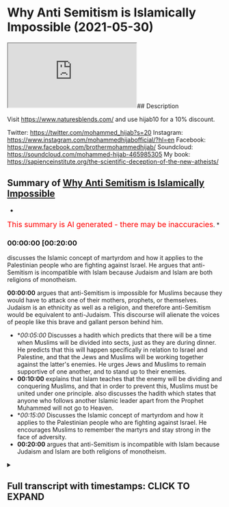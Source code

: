 # Why Anti Semitism is Islamically Impossible (2021-05-30)

<iframe loading='lazy' src='https://www.youtube.com/embed/pYObHod61eQ'></iframe>## Description

Visit https://www.naturesblends.com/ and use hijab10 for a 10% discount. 

Twitter: https://twitter.com/mohammed_hijab?s=20
Instagram: https://www.instagram.com/mohammedhijabofficial/?hl=en
Facebook: https://www.facebook.com/brothermohammedhijab/
Soundcloud: https://soundcloud.com/mohammed-hijab-465985305
My book: https://sapienceinstitute.org/the-scientific-deception-of-the-new-atheists/

## Summary of [Why Anti Semitism is Islamically Impossible](https://www.youtube.com/watch?v=pYObHod61eQ)


*

<span style="color:red; font-size:125%">This summary is AI generated - there may be inaccuracies</span>. [](/)*

### <a onclick="modifyYTiframeseektime('1200')">00:00:00 [00:20:00</a>

discusses the Islamic concept of martyrdom and how it applies to the Palestinian people who are fighting against Israel. He argues that anti-Semitism is incompatible with Islam because Judaism and Islam are both religions of monotheism.

**<a onclick="modifyYTiframeseektime('0')">00:00:00</a>** argues that anti-Semitism is impossible for Muslims because they would have to attack one of their mothers, prophets, or themselves. Judaism is an ethnicity as well as a religion, and therefore anti-Semitism would be equivalent to anti-Judaism. This discourse will alienate the voices of people like this brave and gallant person behind him.
* **<a onclick="modifyYTiframeseektime('300')">00:05:00</a>* Discusses a hadith which predicts that there will be a time when Muslims will be divided into sects, just as they are during dinner. He predicts that this will happen specifically in relation to Israel and Palestine, and that the Jews and Muslims will be working together against the latter's enemies. He urges Jews and Muslims to remain supportive of one another, and to stand up to their enemies.
* **<a onclick="modifyYTiframeseektime('600')">00:10:00</a>** explains that Islam teaches that the enemy will be dividing and conquering Muslims, and that in order to prevent this, Muslims must be united under one principle. also discusses the hadith which states that anyone who follows another Islamic leader apart from the Prophet Muhammed will not go to Heaven.
* **<a onclick="modifyYTiframeseektime('900')">00:15:00</a>* Discusses the Islamic concept of martyrdom and how it applies to the Palestinian people who are fighting against Israel. He encourages Muslims to remember the martyrs and stay strong in the face of adversity.
* **<a onclick="modifyYTiframeseektime('1200')">00:20:00</a>** argues that anti-Semitism is incompatible with Islam because Judaism and Islam are both religions of monotheism.

<details><summary><h2>Full transcript with timestamps: CLICK TO EXPAND</h2></summary>

<a onclick="modifyYTiframeseektime('0)')">0:00:00 historical to suggest that when the<\/a>
<a onclick="modifyYTiframeseektime('3)')">0:00:03 muslims are in charge<\/a>
<a onclick="modifyYTiframeseektime('5)')">0:00:05 that they demonize and ostracize and<\/a>
<a onclick="modifyYTiframeseektime('8)')">0:00:08 alienate<\/a>
<a onclick="modifyYTiframeseektime('8)')">0:00:08 and are unjust towards jewish people<\/a>
<a onclick="modifyYTiframeseektime('11)')">0:00:11 that we will never<\/a>
<a onclick="modifyYTiframeseektime('12)')">0:00:12 accept bernard lewis who is an<\/a>
<a onclick="modifyYTiframeseektime('15)')">0:00:15 orientalist<\/a>
<a onclick="modifyYTiframeseektime('16)')">0:00:16 against against the muslims really he's<\/a>
<a onclick="modifyYTiframeseektime('18)')">0:00:18 an orientalist he even admits<\/a>
<a onclick="modifyYTiframeseektime('21)')">0:00:21 that the kind of catastrophes that we<\/a>
<a onclick="modifyYTiframeseektime('23)')">0:00:23 saw<\/a>
<a onclick="modifyYTiframeseektime('25)')">0:00:25 in europe from the pogroms on the<\/a>
<a onclick="modifyYTiframeseektime('27)')">0:00:27 holocaust<\/a>
<a onclick="modifyYTiframeseektime('28)')">0:00:28 and the spanish inquisition in 1492<\/a>
<a onclick="modifyYTiframeseektime('31)')">0:00:31 there is no equivalent of that in the<\/a>
<a onclick="modifyYTiframeseektime('33)')">0:00:33 muslim world<\/a>
<a onclick="modifyYTiframeseektime('35)')">0:00:35 there is no equivalent in that you know<\/a>
<a onclick="modifyYTiframeseektime('37)')">0:00:37 why because the muslims did have<\/a>
<a onclick="modifyYTiframeseektime('40)')">0:00:40 respect and give it to the jewish people<\/a>
<a onclick="modifyYTiframeseektime('43)')">0:00:43 some people they say what about the<\/a>
<a onclick="modifyYTiframeseektime('44)')">0:00:44 jizya<\/a>
<a onclick="modifyYTiframeseektime('45)')">0:00:45 the jizya under all schools of thor<\/a>
<a onclick="modifyYTiframeseektime('48)')">0:00:48 is even less payment than the zakat but<\/a>
<a onclick="modifyYTiframeseektime('51)')">0:00:51 many people don't know that<\/a>
<a onclick="modifyYTiframeseektime('52)')">0:00:52 what is the discriminatory tax you're<\/a>
<a onclick="modifyYTiframeseektime('54)')">0:00:54 talking about<\/a>
<a onclick="modifyYTiframeseektime('56)')">0:00:56 it's not a discriminatory tax when it's<\/a>
<a onclick="modifyYTiframeseektime('58)')">0:00:58 less than the tax that the muslims have<\/a>
<a onclick="modifyYTiframeseektime('60)')">0:01:00 to pay<\/a>
<a onclick="modifyYTiframeseektime('61)')">0:01:01 and so these fallacies and misnomers and<\/a>
<a onclick="modifyYTiframeseektime('63)')">0:01:03 misconceptions<\/a>
<a onclick="modifyYTiframeseektime('65)')">0:01:05 about muslim jewish living is false<\/a>
<a onclick="modifyYTiframeseektime('69)')">0:01:09 and we say in fact the of the two<\/a>
<a onclick="modifyYTiframeseektime('71)')">0:01:11 abrahamic religions that are probably<\/a>
<a onclick="modifyYTiframeseektime('73)')">0:01:13 most close to one another<\/a>
<a onclick="modifyYTiframeseektime('75)')">0:01:15 in terms of theology especially as it<\/a>
<a onclick="modifyYTiframeseektime('77)')">0:01:17 relates to god<\/a>
<a onclick="modifyYTiframeseektime('78)')">0:01:18 islam and judaism are very very close<\/a>
<a onclick="modifyYTiframeseektime('82)')">0:01:22 we believe in moses we believe in dawood<\/a>
<a onclick="modifyYTiframeseektime('85)')">0:01:25 david<\/a>
<a onclick="modifyYTiframeseektime('86)')">0:01:26 we believe in solomon we believe in all<\/a>
<a onclick="modifyYTiframeseektime('88)')">0:01:28 of those prophets we believe in all of<\/a>
<a onclick="modifyYTiframeseektime('89)')">0:01:29 them<\/a>
<a onclick="modifyYTiframeseektime('90)')">0:01:30 and we respect them and we love them and<\/a>
<a onclick="modifyYTiframeseektime('93)')">0:01:33 in fact we cannot even be muslims<\/a>
<a onclick="modifyYTiframeseektime('94)')">0:01:34 without them<\/a>
<a onclick="modifyYTiframeseektime('96)')">0:01:36 and so therefore there shouldn't be this<\/a>
<a onclick="modifyYTiframeseektime('98)')">0:01:38 kind of friction between<\/a>
<a onclick="modifyYTiframeseektime('100)')">0:01:40 jewish people and zionists and sorry<\/a>
<a onclick="modifyYTiframeseektime('104)')">0:01:44 jewish people and muslims let me tell<\/a>
<a onclick="modifyYTiframeseektime('106)')">0:01:46 you something<\/a>
<a onclick="modifyYTiframeseektime('107)')">0:01:47 some of these individuals say the<\/a>
<a onclick="modifyYTiframeseektime('108)')">0:01:48 following they say muslims keep it<\/a>
<a onclick="modifyYTiframeseektime('110)')">0:01:50 closer bro<\/a>
<a onclick="modifyYTiframeseektime('111)')">0:01:51 some people say yes some people say that<\/a>
<a onclick="modifyYTiframeseektime('114)')">0:01:54 muslims are anti-semitic<\/a>
<a onclick="modifyYTiframeseektime('116)')">0:01:56 and i say to them how is it possible<\/a>
<a onclick="modifyYTiframeseektime('119)')">0:01:59 that muslims can be anti-semitic<\/a>
<a onclick="modifyYTiframeseektime('121)')">0:02:01 when one of the wives of the prophet<\/a>
<a onclick="modifyYTiframeseektime('124)')">0:02:04 sophia<\/a>
<a onclick="modifyYTiframeseektime('125)')">0:02:05 was a jew she was jewish from a jewish<\/a>
<a onclick="modifyYTiframeseektime('129)')">0:02:09 lineage of aaron<\/a>
<a onclick="modifyYTiframeseektime('130)')">0:02:10 there's no doubt about that and in fact<\/a>
<a onclick="modifyYTiframeseektime('132)')">0:02:12 in one occasion<\/a>
<a onclick="modifyYTiframeseektime('134)')">0:02:14 she was being abused by some of the<\/a>
<a onclick="modifyYTiframeseektime('136)')">0:02:16 other wives of the prophet<\/a>
<a onclick="modifyYTiframeseektime('138)')">0:02:18 because of her jewishness and the<\/a>
<a onclick="modifyYTiframeseektime('140)')">0:02:20 prophet stuck up for her<\/a>
<a onclick="modifyYTiframeseektime('142)')">0:02:22 telling her to reference her lineage as<\/a>
<a onclick="modifyYTiframeseektime('144)')">0:02:24 a point<\/a>
<a onclick="modifyYTiframeseektime('145)')">0:02:25 of honor tell them that your<\/a>
<a onclick="modifyYTiframeseektime('149)')">0:02:29 uncle is aaron who is a prophet<\/a>
<a onclick="modifyYTiframeseektime('152)')">0:02:32 he said anti-semitism is impossible<\/a>
<a onclick="modifyYTiframeseektime('156)')">0:02:36 for muslims because to be anti-semitic<\/a>
<a onclick="modifyYTiframeseektime('158)')">0:02:38 we would have to attack one of our<\/a>
<a onclick="modifyYTiframeseektime('160)')">0:02:40 mothers the mothers of the believers<\/a>
<a onclick="modifyYTiframeseektime('162)')">0:02:42 who is in fact more than this they'd had<\/a>
<a onclick="modifyYTiframeseektime('166)')">0:02:46 to attack one of our prophets<\/a>
<a onclick="modifyYTiframeseektime('168)')">0:02:48 who is moses how can you be anti-semitic<\/a>
<a onclick="modifyYTiframeseektime('171)')">0:02:51 how could you not like<\/a>
<a onclick="modifyYTiframeseektime('172)')">0:02:52 how could you hate jewish people based<\/a>
<a onclick="modifyYTiframeseektime('174)')">0:02:54 on their jewishness<\/a>
<a onclick="modifyYTiframeseektime('175)')">0:02:55 based on their ethnicity how can you do<\/a>
<a onclick="modifyYTiframeseektime('178)')">0:02:58 that<\/a>
<a onclick="modifyYTiframeseektime('178)')">0:02:58 when our prophets came from a jewish<\/a>
<a onclick="modifyYTiframeseektime('182)')">0:03:02 lineage<\/a>
<a onclick="modifyYTiframeseektime('183)')">0:03:03 it's not possible remember judaism is an<\/a>
<a onclick="modifyYTiframeseektime('186)')">0:03:06 ethno-religious<\/a>
<a onclick="modifyYTiframeseektime('187)')">0:03:07 construct it's an ethnicity as well as a<\/a>
<a onclick="modifyYTiframeseektime('190)')">0:03:10 religion<\/a>
<a onclick="modifyYTiframeseektime('191)')">0:03:11 so we say this we say the attempts of<\/a>
<a onclick="modifyYTiframeseektime('194)')">0:03:14 the mainstream media<\/a>
<a onclick="modifyYTiframeseektime('197)')">0:03:17 and the propagandist the zionist<\/a>
<a onclick="modifyYTiframeseektime('198)')">0:03:18 propagandist to try and conflate<\/a>
<a onclick="modifyYTiframeseektime('201)')">0:03:21 zionism with anti-semitism<\/a>
<a onclick="modifyYTiframeseektime('204)')">0:03:24 is only dangerous for them because you<\/a>
<a onclick="modifyYTiframeseektime('208)')">0:03:28 are opening the door<\/a>
<a onclick="modifyYTiframeseektime('210)')">0:03:30 to more serious crimes of anti-semitic<\/a>
<a onclick="modifyYTiframeseektime('212)')">0:03:32 feminism to be open<\/a>
<a onclick="modifyYTiframeseektime('214)')">0:03:34 and you're not going to be able to close<\/a>
<a onclick="modifyYTiframeseektime('216)')">0:03:36 that door it reminds me<\/a>
<a onclick="modifyYTiframeseektime('219)')">0:03:39 when you make a mockery out of rape and<\/a>
<a onclick="modifyYTiframeseektime('222)')">0:03:42 you say rape is and you define it in<\/a>
<a onclick="modifyYTiframeseektime('223)')">0:03:43 such a ridiculous way<\/a>
<a onclick="modifyYTiframeseektime('225)')">0:03:45 any kind of sexual thing then when the<\/a>
<a onclick="modifyYTiframeseektime('228)')">0:03:48 real rape<\/a>
<a onclick="modifyYTiframeseektime('228)')">0:03:48 happens then you are trivializing the<\/a>
<a onclick="modifyYTiframeseektime('233)')">0:03:53 pride of the rape<\/a>
<a onclick="modifyYTiframeseektime('234)')">0:03:54 the victim same thing here when the real<\/a>
<a onclick="modifyYTiframeseektime('237)')">0:03:57 anti-semitism happens<\/a>
<a onclick="modifyYTiframeseektime('239)')">0:03:59 you will be trivializing the plight of<\/a>
<a onclick="modifyYTiframeseektime('242)')">0:04:02 the jewish people in their communities<\/a>
<a onclick="modifyYTiframeseektime('243)')">0:04:03 who are in fact<\/a>
<a onclick="modifyYTiframeseektime('245)')">0:04:05 being attacked as a result of their<\/a>
<a onclick="modifyYTiframeseektime('247)')">0:04:07 ethnicity<\/a>
<a onclick="modifyYTiframeseektime('248)')">0:04:08 and because of what religion they decide<\/a>
<a onclick="modifyYTiframeseektime('249)')">0:04:09 to follow<\/a>
<a onclick="modifyYTiframeseektime('251)')">0:04:11 when you say that anti-semitism is<\/a>
<a onclick="modifyYTiframeseektime('253)')">0:04:13 equivalent to<\/a>
<a onclick="modifyYTiframeseektime('254)')">0:04:14 or anti-israelism anti-zionism is<\/a>
<a onclick="modifyYTiframeseektime('257)')">0:04:17 equivalent to anti-semitism<\/a>
<a onclick="modifyYTiframeseektime('259)')">0:04:19 we cannot accept that discourse and in<\/a>
<a onclick="modifyYTiframeseektime('262)')">0:04:22 fact doing so<\/a>
<a onclick="modifyYTiframeseektime('263)')">0:04:23 will alienate the voices of people like<\/a>
<a onclick="modifyYTiframeseektime('265)')">0:04:25 this behind me<\/a>
<a onclick="modifyYTiframeseektime('268)')">0:04:28 brave and gallant people brave and<\/a>
<a onclick="modifyYTiframeseektime('270)')">0:04:30 gallant people that have stood up for<\/a>
<a onclick="modifyYTiframeseektime('272)')">0:04:32 truth<\/a>
<a onclick="modifyYTiframeseektime('273)')">0:04:33 one of the things that one of the rabbis<\/a>
<a onclick="modifyYTiframeseektime('276)')">0:04:36 said<\/a>
<a onclick="modifyYTiframeseektime('278)')">0:04:38 one of the rabbis said he said that very<\/a>
<a onclick="modifyYTiframeseektime('280)')">0:04:40 interestingly is his perspective and his<\/a>
<a onclick="modifyYTiframeseektime('282)')">0:04:42 interpretation of the torah<\/a>
<a onclick="modifyYTiframeseektime('284)')">0:04:44 he said that we are in an exile he said<\/a>
<a onclick="modifyYTiframeseektime('287)')">0:04:47 and us trying to establish the state in<\/a>
<a onclick="modifyYTiframeseektime('289)')">0:04:49 1948<\/a>
<a onclick="modifyYTiframeseektime('291)')">0:04:51 we are trying to defy the exile of god<\/a>
<a onclick="modifyYTiframeseektime('294)')">0:04:54 and what's really interesting is that<\/a>
<a onclick="modifyYTiframeseektime('296)')">0:04:56 there is a verse in the quran<\/a>
<a onclick="modifyYTiframeseektime('299)')">0:04:59 there is actually a verse in the quran<\/a>
<a onclick="modifyYTiframeseektime('300)')">0:05:00 to that effect now some people say<\/a>
<a onclick="modifyYTiframeseektime('303)')">0:05:03 this is referring to the state of israel<\/a>
<a onclick="modifyYTiframeseektime('307)')">0:05:07 he says<\/a>
<a onclick="modifyYTiframeseektime('336)')">0:05:36 if you do good then that will be for<\/a>
<a onclick="modifyYTiframeseektime('338)')">0:05:38 yourself and if you do bad<\/a>
<a onclick="modifyYTiframeseektime('340)')">0:05:40 then that will be for it but when the<\/a>
<a onclick="modifyYTiframeseektime('342)')">0:05:42 second time comes<\/a>
<a onclick="modifyYTiframeseektime('345)')">0:05:45 and this is very interesting when they<\/a>
<a onclick="modifyYTiframeseektime('348)')">0:05:48 come<\/a>
<a onclick="modifyYTiframeseektime('348)')">0:05:48 into the masjid and what is it referring<\/a>
<a onclick="modifyYTiframeseektime('351)')">0:05:51 to here<\/a>
<a onclick="modifyYTiframeseektime('352)')">0:05:52 masjid al-aqsa when they come into the<\/a>
<a onclick="modifyYTiframeseektime('355)')">0:05:55 message for the second time<\/a>
<a onclick="modifyYTiframeseektime('357)')">0:05:57 and those who are arrogant there will be<\/a>
<a onclick="modifyYTiframeseektime('360)')">0:06:00 humiliated<\/a>
<a onclick="modifyYTiframeseektime('362)')">0:06:02 and they will go into the masjid and<\/a>
<a onclick="modifyYTiframeseektime('364)')">0:06:04 they will destroy<\/a>
<a onclick="modifyYTiframeseektime('366)')">0:06:06 that which has happened before some<\/a>
<a onclick="modifyYTiframeseektime('368)')">0:06:08 scholars say this<\/a>
<a onclick="modifyYTiframeseektime('369)')">0:06:09 is talking about the present state of<\/a>
<a onclick="modifyYTiframeseektime('371)')">0:06:11 israel and that there will be a conquest<\/a>
<a onclick="modifyYTiframeseektime('373)')">0:06:13 whether they like it or not and that is<\/a>
<a onclick="modifyYTiframeseektime('376)')">0:06:16 the promise of allah<\/a>
<a onclick="modifyYTiframeseektime('378)')">0:06:18 now some will say well we don't know if<\/a>
<a onclick="modifyYTiframeseektime('379)')">0:06:19 that's what he's talking about but there<\/a>
<a onclick="modifyYTiframeseektime('380)')">0:06:20 is a hadith<\/a>
<a onclick="modifyYTiframeseektime('382)')">0:06:22 that the last on the last days there<\/a>
<a onclick="modifyYTiframeseektime('384)')">0:06:24 will be people<\/a>
<a onclick="modifyYTiframeseektime('386)')">0:06:26 who will be literally on the periphery<\/a>
<a onclick="modifyYTiframeseektime('390)')">0:06:30 of the jerusalem mosque<\/a>
<a onclick="modifyYTiframeseektime('391)')">0:06:31 and that they will be at pakistan the<\/a>
<a onclick="modifyYTiframeseektime('394)')">0:06:34 true<\/a>
<a onclick="modifyYTiframeseektime('395)')">0:06:35 sect we talk about sector in islam<\/a>
<a onclick="modifyYTiframeseektime('398)')">0:06:38 like divisions and groups and whatever<\/a>
<a onclick="modifyYTiframeseektime('400)')">0:06:40 there's only one one<\/a>
<a onclick="modifyYTiframeseektime('401)')">0:06:41 to sect and they will be the ones who<\/a>
<a onclick="modifyYTiframeseektime('404)')">0:06:44 will eventually liberate<\/a>
<a onclick="modifyYTiframeseektime('408)')">0:06:48 from the occupation and this is the<\/a>
<a onclick="modifyYTiframeseektime('411)')">0:06:51 reality of the situation<\/a>
<a onclick="modifyYTiframeseektime('413)')">0:06:53 so we are aligned in those meetings and<\/a>
<a onclick="modifyYTiframeseektime('416)')">0:06:56 on those interpretations<\/a>
<a onclick="modifyYTiframeseektime('417)')">0:06:57 and we say today to our jewish visitors<\/a>
<a onclick="modifyYTiframeseektime('421)')">0:07:01 and<\/a>
<a onclick="modifyYTiframeseektime('422)')">0:07:02 our jewish friends companions<\/a>
<a onclick="modifyYTiframeseektime('425)')">0:07:05 that we truly respect what you are doing<\/a>
<a onclick="modifyYTiframeseektime('429)')">0:07:09 you truly are a great representation<\/a>
<a onclick="modifyYTiframeseektime('433)')">0:07:13 of justice and truth and now<\/a>
<a onclick="modifyYTiframeseektime('436)')">0:07:16 by doing what you're doing i promise you<\/a>
<a onclick="modifyYTiframeseektime('439)')">0:07:19 when our<\/a>
<a onclick="modifyYTiframeseektime('439)')">0:07:19 youth walk in the streets and see you<\/a>
<a onclick="modifyYTiframeseektime('443)')">0:07:23 in in your attire they won't be thinking<\/a>
<a onclick="modifyYTiframeseektime('446)')">0:07:26 these are the people that attack<\/a>
<a onclick="modifyYTiframeseektime('448)')">0:07:28 and celebrate the deaths of our children<\/a>
<a onclick="modifyYTiframeseektime('451)')">0:07:31 they will they will think twice before<\/a>
<a onclick="modifyYTiframeseektime('452)')">0:07:32 that happens and they'll think to<\/a>
<a onclick="modifyYTiframeseektime('453)')">0:07:33 themselves<\/a>
<a onclick="modifyYTiframeseektime('454)')">0:07:34 actually these guys could be very well<\/a>
<a onclick="modifyYTiframeseektime('457)')">0:07:37 the ones who supported us in our time of<\/a>
<a onclick="modifyYTiframeseektime('461)')">0:07:41 need<\/a>
<a onclick="modifyYTiframeseektime('462)')">0:07:42 they will be thinking these are the ones<\/a>
<a onclick="modifyYTiframeseektime('464)')">0:07:44 who support<\/a>
<a onclick="modifyYTiframeseektime('465)')">0:07:45 the palestinians who condemn the killing<\/a>
<a onclick="modifyYTiframeseektime('468)')">0:07:48 of 66 innocent people<\/a>
<a onclick="modifyYTiframeseektime('471)')">0:07:51 by the brutal regime<\/a>
<a onclick="modifyYTiframeseektime('474)')">0:07:54 and that believe me is better than any<\/a>
<a onclick="modifyYTiframeseektime('477)')">0:07:57 propaganda that any zionists can do<\/a>
<a onclick="modifyYTiframeseektime('486)')">0:08:06 so what i want to say is this<\/a>
<a onclick="modifyYTiframeseektime('489)')">0:08:09 but i want to say one more thing ladies<\/a>
<a onclick="modifyYTiframeseektime('492)')">0:08:12 and gentlemen<\/a>
<a onclick="modifyYTiframeseektime('494)')">0:08:14 today i was meant to have a discussion<\/a>
<a onclick="modifyYTiframeseektime('495)')">0:08:15 with you a quick talk<\/a>
<a onclick="modifyYTiframeseektime('498)')">0:08:18 and what i wanted to say to you is this<\/a>
<a onclick="modifyYTiframeseektime('500)')">0:08:20 there is a hadith<\/a>
<a onclick="modifyYTiframeseektime('501)')">0:08:21 because the question is why is this<\/a>
<a onclick="modifyYTiframeseektime('503)')">0:08:23 happening<\/a>
<a onclick="modifyYTiframeseektime('505)')">0:08:25 why is this happening to us why is it<\/a>
<a onclick="modifyYTiframeseektime('508)')">0:08:28 happening<\/a>
<a onclick="modifyYTiframeseektime('509)')">0:08:29 that this is happening in palestine and<\/a>
<a onclick="modifyYTiframeseektime('511)')">0:08:31 so on the prophet saws<\/a>
<a onclick="modifyYTiframeseektime('515)')">0:08:35 he predicted this he told us<\/a>
<a onclick="modifyYTiframeseektime('532)')">0:08:52 where the nations are going to<\/a>
<a onclick="modifyYTiframeseektime('536)')">0:08:56 split you apart just like when you're in<\/a>
<a onclick="modifyYTiframeseektime('540)')">0:09:00 dinner time and you're splitting apart<\/a>
<a onclick="modifyYTiframeseektime('542)')">0:09:02 your food<\/a>
<a onclick="modifyYTiframeseektime('543)')">0:09:03 subhanallah you know when you're having<\/a>
<a onclick="modifyYTiframeseektime('546)')">0:09:06 dinner you eat biryani i don't know you<\/a>
<a onclick="modifyYTiframeseektime('548)')">0:09:08 have curry you have this you have that<\/a>
<a onclick="modifyYTiframeseektime('550)')">0:09:10 papadum roti whatever you have<\/a>
<a onclick="modifyYTiframeseektime('552)')">0:09:12 and you say to your friend give me the<\/a>
<a onclick="modifyYTiframeseektime('553)')">0:09:13 roti you say to them give me that i<\/a>
<a onclick="modifyYTiframeseektime('555)')">0:09:15 don't know what<\/a>
<a onclick="modifyYTiframeseektime('556)')">0:09:16 the papa's done and you you mixing it<\/a>
<a onclick="modifyYTiframeseektime('560)')">0:09:20 about like this<\/a>
<a onclick="modifyYTiframeseektime('561)')">0:09:21 the prophet told us that basically this<\/a>
<a onclick="modifyYTiframeseektime('563)')">0:09:23 is the way<\/a>
<a onclick="modifyYTiframeseektime('564)')">0:09:24 that the nations are going to be<\/a>
<a onclick="modifyYTiframeseektime('566)')">0:09:26 splitting the muslims up<\/a>
<a onclick="modifyYTiframeseektime('568)')">0:09:28 just like this so one of the sahaba<\/a>
<a onclick="modifyYTiframeseektime('574)')">0:09:34 illustrated<\/a>
<a onclick="modifyYTiframeseektime('588)')">0:09:48 he said rather on that day<\/a>
<a onclick="modifyYTiframeseektime('592)')">0:09:52 that you will be kahir you will be a lot<\/a>
<a onclick="modifyYTiframeseektime('594)')">0:09:54 be a lot in number<\/a>
<a onclick="modifyYTiframeseektime('598)')">0:09:58 however you will be like the scum<\/a>
<a onclick="modifyYTiframeseektime('601)')">0:10:01 the rubbish meaning you don't have much<\/a>
<a onclick="modifyYTiframeseektime('604)')">0:10:04 quality in you<\/a>
<a onclick="modifyYTiframeseektime('606)')">0:10:06 you'll be scummish you'll be rubbish<\/a>
<a onclick="modifyYTiframeseektime('610)')">0:10:10 is silly just like when you go to the<\/a>
<a onclick="modifyYTiframeseektime('612)')">0:10:12 sea and you see the foam on top<\/a>
<a onclick="modifyYTiframeseektime('615)')">0:10:15 like the scum on top of the water<\/a>
<a onclick="modifyYTiframeseektime('618)')">0:10:18 on the torrents are taking it away the<\/a>
<a onclick="modifyYTiframeseektime('621)')">0:10:21 prophet told us this<\/a>
<a onclick="modifyYTiframeseektime('623)')">0:10:23 so the the sahabah were interested they<\/a>
<a onclick="modifyYTiframeseektime('625)')">0:10:25 say why is that the case<\/a>
<a onclick="modifyYTiframeseektime('629)')">0:10:29 and the prophet also said well i am<\/a>
<a onclick="modifyYTiframeseektime('651)')">0:10:51 [Applause]<\/a>
<a onclick="modifyYTiframeseektime('657)')">0:10:57 away from the hearts of your enemies<\/a>
<a onclick="modifyYTiframeseektime('661)')">0:11:01 this is very important not only fear but<\/a>
<a onclick="modifyYTiframeseektime('663)')">0:11:03 respect<\/a>
<a onclick="modifyYTiframeseektime('664)')">0:11:04 that they will lose fear and respect for<\/a>
<a onclick="modifyYTiframeseektime('666)')">0:11:06 you muslims your enemies<\/a>
<a onclick="modifyYTiframeseektime('668)')">0:11:08 they will lose fear and respect for you<\/a>
<a onclick="modifyYTiframeseektime('671)')">0:11:11 and then he said something else<\/a>
<a onclick="modifyYTiframeseektime('675)')">0:11:15 he said that that you will have in your<\/a>
<a onclick="modifyYTiframeseektime('678)')">0:11:18 hearts<\/a>
<a onclick="modifyYTiframeseektime('682)')">0:11:22 he asked the sahaba said what is<\/a>
<a onclick="modifyYTiframeseektime('688)')">0:11:28 that when you love the dunya and you<\/a>
<a onclick="modifyYTiframeseektime('689)')">0:11:29 hear you fear death<\/a>
<a onclick="modifyYTiframeseektime('692)')">0:11:32 this is the hadith the hadith<\/a>
<a onclick="modifyYTiframeseektime('695)')">0:11:35 is this we as the muslim community now<\/a>
<a onclick="modifyYTiframeseektime('699)')">0:11:39 despite our numbers despite the fact<\/a>
<a onclick="modifyYTiframeseektime('701)')">0:11:41 that we are lots in number<\/a>
<a onclick="modifyYTiframeseektime('704)')">0:11:44 unfortunately we have not been able<\/a>
<a onclick="modifyYTiframeseektime('708)')">0:11:48 to punch at our weight we have<\/a>
<a onclick="modifyYTiframeseektime('711)')">0:11:51 fulfilled letter by letter line by line<\/a>
<a onclick="modifyYTiframeseektime('714)')">0:11:54 word by word the hadith of the prophet<\/a>
<a onclick="modifyYTiframeseektime('717)')">0:11:57 muhammad sallallahu alaihi<\/a>
<a onclick="modifyYTiframeseektime('719)')">0:11:59 that prophecy of the future exactly<\/a>
<a onclick="modifyYTiframeseektime('721)')">0:12:01 happened<\/a>
<a onclick="modifyYTiframeseektime('722)')">0:12:02 how do we get out of this the question<\/a>
<a onclick="modifyYTiframeseektime('725)')">0:12:05 now is<\/a>
<a onclick="modifyYTiframeseektime('726)')">0:12:06 what is the solution now we've already<\/a>
<a onclick="modifyYTiframeseektime('728)')">0:12:08 done the prognosis<\/a>
<a onclick="modifyYTiframeseektime('730)')">0:12:10 what's the solution the solution is this<\/a>
<a onclick="modifyYTiframeseektime('733)')">0:12:13 very carefully listen carefully<\/a>
<a onclick="modifyYTiframeseektime('736)')">0:12:16 number two what number one sorry the<\/a>
<a onclick="modifyYTiframeseektime('738)')">0:12:18 prophet said that the<\/a>
<a onclick="modifyYTiframeseektime('739)')">0:12:19 enemy will be dividing us right divide<\/a>
<a onclick="modifyYTiframeseektime('742)')">0:12:22 and conquer<\/a>
<a onclick="modifyYTiframeseektime('743)')">0:12:23 and it's as if he was there when uh mark<\/a>
<a onclick="modifyYTiframeseektime('745)')">0:12:25 sykes<\/a>
<a onclick="modifyYTiframeseektime('746)')">0:12:26 and kiko were literally in in the early<\/a>
<a onclick="modifyYTiframeseektime('748)')">0:12:28 1900s dividing the countries and<\/a>
<a onclick="modifyYTiframeseektime('751)')">0:12:31 if you look at the map there's why is<\/a>
<a onclick="modifyYTiframeseektime('752)')">0:12:32 that why is there like straight lines on<\/a>
<a onclick="modifyYTiframeseektime('754)')">0:12:34 the map<\/a>
<a onclick="modifyYTiframeseektime('755)')">0:12:35 because the colonizer literally put a<\/a>
<a onclick="modifyYTiframeseektime('757)')">0:12:37 ruler to the pen and said this is going<\/a>
<a onclick="modifyYTiframeseektime('758)')">0:12:38 to be egypt<\/a>
<a onclick="modifyYTiframeseektime('759)')">0:12:39 like that so it's why why is it like a<\/a>
<a onclick="modifyYTiframeseektime('761)')">0:12:41 like a block<\/a>
<a onclick="modifyYTiframeseektime('763)')">0:12:43 this is going to be you know this<\/a>
<a onclick="modifyYTiframeseektime('764)')">0:12:44 country's they did it like that<\/a>
<a onclick="modifyYTiframeseektime('767)')">0:12:47 this so the first thing is about unity<\/a>
<a onclick="modifyYTiframeseektime('771)')">0:12:51 it's very important<\/a>
<a onclick="modifyYTiframeseektime('781)')">0:13:01 in indeed those people who divided their<\/a>
<a onclick="modifyYTiframeseektime('783)')">0:13:03 religion<\/a>
<a onclick="modifyYTiframeseektime('784)')">0:13:04 and shia became different sects and now<\/a>
<a onclick="modifyYTiframeseektime('787)')">0:13:07 we actually have a sect called that<\/a>
<a onclick="modifyYTiframeseektime('788)')">0:13:08 funny enough<\/a>
<a onclick="modifyYTiframeseektime('789)')">0:13:09 then you've got nothing to do with them<\/a>
<a onclick="modifyYTiframeseektime('790)')">0:13:10 this is what allah said to the prophet<\/a>
<a onclick="modifyYTiframeseektime('792)')">0:13:12 muhammad<\/a>
<a onclick="modifyYTiframeseektime('793)')">0:13:13 you have nothing to do with them anyone<\/a>
<a onclick="modifyYTiframeseektime('795)')">0:13:15 and listen carefully young people<\/a>
<a onclick="modifyYTiframeseektime('797)')">0:13:17 anyone after you become practicing in<\/a>
<a onclick="modifyYTiframeseektime('799)')">0:13:19 the religion of islam who tells you look<\/a>
<a onclick="modifyYTiframeseektime('801)')">0:13:21 this is the only right way this is the<\/a>
<a onclick="modifyYTiframeseektime('804)')">0:13:24 only<\/a>
<a onclick="modifyYTiframeseektime('804)')">0:13:24 this shaykh is the only shaykh that is<\/a>
<a onclick="modifyYTiframeseektime('806)')">0:13:26 going to bring you to jannah<\/a>
<a onclick="modifyYTiframeseektime('808)')">0:13:28 this will like if anybody tells you that<\/a>
<a onclick="modifyYTiframeseektime('810)')">0:13:30 from any side in the spectrum<\/a>
<a onclick="modifyYTiframeseektime('812)')">0:13:32 salafi and they are falling into this<\/a>
<a onclick="modifyYTiframeseektime('816)')">0:13:36 dividing and conquer technique that's<\/a>
<a onclick="modifyYTiframeseektime('819)')">0:13:39 been happening from the beginning of the<\/a>
<a onclick="modifyYTiframeseektime('820)')">0:13:40 20th century<\/a>
<a onclick="modifyYTiframeseektime('822)')">0:13:42 they came to our country<\/a>
<a onclick="modifyYTiframeseektime('826)')">0:13:46 they came to our countries literally<\/a>
<a onclick="modifyYTiframeseektime('828)')">0:13:48 lawrence of arabia<\/a>
<a onclick="modifyYTiframeseektime('829)')">0:13:49 came into the arabic lands and he told<\/a>
<a onclick="modifyYTiframeseektime('832)')">0:13:52 them look why are you<\/a>
<a onclick="modifyYTiframeseektime('833)')">0:13:53 why are you being governed why are you<\/a>
<a onclick="modifyYTiframeseektime('835)')">0:13:55 being governed by turkish people<\/a>
<a onclick="modifyYTiframeseektime('837)')">0:13:57 and he put in their hearts<\/a>
<a onclick="modifyYTiframeseektime('840)')">0:14:00 he put in their hearts this love for<\/a>
<a onclick="modifyYTiframeseektime('843)')">0:14:03 nationalism<\/a>
<a onclick="modifyYTiframeseektime('844)')">0:14:04 and patriotism and they put above their<\/a>
<a onclick="modifyYTiframeseektime('847)')">0:14:07 islamic identity their national identity<\/a>
<a onclick="modifyYTiframeseektime('849)')">0:14:09 and as a result of it<\/a>
<a onclick="modifyYTiframeseektime('850)')">0:14:10 the ottoman empire was basically the<\/a>
<a onclick="modifyYTiframeseektime('852)')">0:14:12 beginning of the end for it<\/a>
<a onclick="modifyYTiframeseektime('853)')">0:14:13 so dividing and conquering has been an<\/a>
<a onclick="modifyYTiframeseektime('855)')">0:14:15 ancient tactic<\/a>
<a onclick="modifyYTiframeseektime('857)')">0:14:17 and ancient these people have been doing<\/a>
<a onclick="modifyYTiframeseektime('860)')">0:14:20 some of the brothers help them hold the<\/a>
<a onclick="modifyYTiframeseektime('861)')">0:14:21 signs please can you go and jump in with<\/a>
<a onclick="modifyYTiframeseektime('863)')">0:14:23 them please help them<\/a>
<a onclick="modifyYTiframeseektime('864)')">0:14:24 let's have a nice mix of muslims and our<\/a>
<a onclick="modifyYTiframeseektime('866)')">0:14:26 fellow jewish friends<\/a>
<a onclick="modifyYTiframeseektime('868)')">0:14:28 yes<\/a>
<a onclick="modifyYTiframeseektime('883)')">0:14:43 say unity unity yes upon the right<\/a>
<a onclick="modifyYTiframeseektime('885)')">0:14:45 principle<\/a>
<a onclick="modifyYTiframeseektime('888)')">0:14:48 but that is number one because the<\/a>
<a onclick="modifyYTiframeseektime('890)')">0:14:50 prophet told us there will come a time<\/a>
<a onclick="modifyYTiframeseektime('891)')">0:14:51 where you'll be divided<\/a>
<a onclick="modifyYTiframeseektime('892)')">0:14:52 meaning in order to rectify this<\/a>
<a onclick="modifyYTiframeseektime('894)')">0:14:54 situation we will have to be united<\/a>
<a onclick="modifyYTiframeseektime('896)')">0:14:56 that's the reality the second thing is<\/a>
<a onclick="modifyYTiframeseektime('899)')">0:14:59 this he said that you will be<\/a>
<a onclick="modifyYTiframeseektime('902)')">0:15:02 that you will be basically like the<\/a>
<a onclick="modifyYTiframeseektime('904)')">0:15:04 torrent the rubbish the scum of the<\/a>
<a onclick="modifyYTiframeseektime('906)')">0:15:06 of the water of the sea so what we have<\/a>
<a onclick="modifyYTiframeseektime('908)')">0:15:08 to do now<\/a>
<a onclick="modifyYTiframeseektime('910)')">0:15:10 in order to get the mahiba back from the<\/a>
<a onclick="modifyYTiframeseektime('914)')">0:15:14 from those enemies what we have to do is<\/a>
<a onclick="modifyYTiframeseektime('917)')">0:15:17 we have to build ourselves up<\/a>
<a onclick="modifyYTiframeseektime('918)')">0:15:18 in every single way possible i say that<\/a>
<a onclick="modifyYTiframeseektime('921)')">0:15:21 honestly<\/a>
<a onclick="modifyYTiframeseektime('922)')">0:15:22 now it's the time for all of our youth<\/a>
<a onclick="modifyYTiframeseektime('925)')">0:15:25 to think about<\/a>
<a onclick="modifyYTiframeseektime('926)')">0:15:26 not just contributing for themselves the<\/a>
<a onclick="modifyYTiframeseektime('928)')">0:15:28 individualistic idea of i'm doing it for<\/a>
<a onclick="modifyYTiframeseektime('930)')">0:15:30 myself i want to get married when i have<\/a>
<a onclick="modifyYTiframeseektime('931)')">0:15:31 a kid like this and that and then die no<\/a>
<a onclick="modifyYTiframeseektime('933)')">0:15:33 now whatever you choose to do in life<\/a>
<a onclick="modifyYTiframeseektime('935)')">0:15:35 whether it's to go to medical school<\/a>
<a onclick="modifyYTiframeseektime('937)')">0:15:37 whether it's to be an engineer whether<\/a>
<a onclick="modifyYTiframeseektime('939)')">0:15:39 it's to do this or to do that<\/a>
<a onclick="modifyYTiframeseektime('940)')">0:15:40 now you have to have a dual purpose in<\/a>
<a onclick="modifyYTiframeseektime('942)')">0:15:42 mind i i want to do it for myself<\/a>
<a onclick="modifyYTiframeseektime('944)')">0:15:44 but b how am i going to make this<\/a>
<a onclick="modifyYTiframeseektime('946)')">0:15:46 contribute to the ummah<\/a>
<a onclick="modifyYTiframeseektime('948)')">0:15:48 how am i going to make this contribute<\/a>
<a onclick="modifyYTiframeseektime('949)')">0:15:49 to the muslim community<\/a>
<a onclick="modifyYTiframeseektime('951)')">0:15:51 and muslim muslim<\/a>
<a onclick="modifyYTiframeseektime('965)')">0:16:05 i say this to you we must start<\/a>
<a onclick="modifyYTiframeseektime('968)')">0:16:08 rebuilding ourselves<\/a>
<a onclick="modifyYTiframeseektime('969)')">0:16:09 individually as families as communities<\/a>
<a onclick="modifyYTiframeseektime('972)')">0:16:12 and then internationally<\/a>
<a onclick="modifyYTiframeseektime('973)')">0:16:13 that is the only way forward we want to<\/a>
<a onclick="modifyYTiframeseektime('975)')">0:16:15 see islam implemented let's get it<\/a>
<a onclick="modifyYTiframeseektime('977)')">0:16:17 implemented in our own homes<\/a>
<a onclick="modifyYTiframeseektime('979)')">0:16:19 in our own backyards we need this now<\/a>
<a onclick="modifyYTiframeseektime('983)')">0:16:23 more than ever before because there will<\/a>
<a onclick="modifyYTiframeseektime('985)')">0:16:25 come a time<\/a>
<a onclick="modifyYTiframeseektime('986)')">0:16:26 where the victory as allah says will<\/a>
<a onclick="modifyYTiframeseektime('989)')">0:16:29 come to us the victory will come<\/a>
<a onclick="modifyYTiframeseektime('991)')">0:16:31 it's not about a matter of if it's a<\/a>
<a onclick="modifyYTiframeseektime('993)')">0:16:33 battle of wind<\/a>
<a onclick="modifyYTiframeseektime('995)')">0:16:35 but the question is the boat is gonna<\/a>
<a onclick="modifyYTiframeseektime('997)')">0:16:37 come and go are you gonna go onto the<\/a>
<a onclick="modifyYTiframeseektime('999)')">0:16:39 boat<\/a>
<a onclick="modifyYTiframeseektime('1000)')">0:16:40 meaning are you gonna start thinking in<\/a>
<a onclick="modifyYTiframeseektime('1003)')">0:16:43 alignment with the<\/a>
<a onclick="modifyYTiframeseektime('1004)')">0:16:44 objectives of the of the community the<\/a>
<a onclick="modifyYTiframeseektime('1006)')">0:16:46 muslim community are you not<\/a>
<a onclick="modifyYTiframeseektime('1008)')">0:16:48 now that's what i say to you the muslims<\/a>
<a onclick="modifyYTiframeseektime('1010)')">0:16:50 now we have to start thinking<\/a>
<a onclick="modifyYTiframeseektime('1012)')">0:16:52 about the community anything you choose<\/a>
<a onclick="modifyYTiframeseektime('1015)')">0:16:55 to do think about one question<\/a>
<a onclick="modifyYTiframeseektime('1017)')">0:16:57 how can what i do contribute to the<\/a>
<a onclick="modifyYTiframeseektime('1019)')">0:16:59 ummah<\/a>
<a onclick="modifyYTiframeseektime('1020)')">0:17:00 i'm not giving you any specific or<\/a>
<a onclick="modifyYTiframeseektime('1022)')">0:17:02 precise answers you find figures out<\/a>
<a onclick="modifyYTiframeseektime('1023)')">0:17:03 yourself<\/a>
<a onclick="modifyYTiframeseektime('1024)')">0:17:04 you want to be a doctor if you want to<\/a>
<a onclick="modifyYTiframeseektime('1026)')">0:17:06 be an engineer whatever you want to do<\/a>
<a onclick="modifyYTiframeseektime('1027)')">0:17:07 the question you have to have in your<\/a>
<a onclick="modifyYTiframeseektime('1029)')">0:17:09 mind now how is what i do<\/a>
<a onclick="modifyYTiframeseektime('1032)')">0:17:12 gonna contribute to the ummah believe me<\/a>
<a onclick="modifyYTiframeseektime('1035)')">0:17:15 the people in palestine have been<\/a>
<a onclick="modifyYTiframeseektime('1037)')">0:17:17 already promised victory<\/a>
<a onclick="modifyYTiframeseektime('1040)')">0:17:20 they have been promised that don't worry<\/a>
<a onclick="modifyYTiframeseektime('1042)')">0:17:22 too much about them<\/a>
<a onclick="modifyYTiframeseektime('1044)')">0:17:24 he says in the quran and this will be<\/a>
<a onclick="modifyYTiframeseektime('1046)')">0:17:26 the last thing yes that i say<\/a>
<a onclick="modifyYTiframeseektime('1059)')">0:17:39 [Music]<\/a>
<a onclick="modifyYTiframeseektime('1078)')">0:17:58 m<\/a>
<a onclick="modifyYTiframeseektime('1084)')">0:18:04 [Music]<\/a>
<a onclick="modifyYTiframeseektime('1106)')">0:18:26 allah<\/a>
<a onclick="modifyYTiframeseektime('1132)')">0:18:52 of those people that are attacking us<\/a>
<a onclick="modifyYTiframeseektime('1135)')">0:18:55 don't let that grieve you<\/a>
<a onclick="modifyYTiframeseektime('1140)')">0:19:00 that certainly to allah belongs all of<\/a>
<a onclick="modifyYTiframeseektime('1143)')">0:19:03 the might<\/a>
<a onclick="modifyYTiframeseektime('1146)')">0:19:06 so allah belongs all of the might<\/a>
<a onclick="modifyYTiframeseektime('1152)')">0:19:12 all-knowing so these people who have<\/a>
<a onclick="modifyYTiframeseektime('1154)')">0:19:14 been killed and made shaheed<\/a>
<a onclick="modifyYTiframeseektime('1156)')">0:19:16 we should not be too sad about this<\/a>
<a onclick="modifyYTiframeseektime('1158)')">0:19:18 because they are now in sha allah<\/a>
<a onclick="modifyYTiframeseektime('1161)')">0:19:21 in jannah<\/a>
<a onclick="modifyYTiframeseektime('1164)')">0:19:24 we should be feeling sorry for ourselves<\/a>
<a onclick="modifyYTiframeseektime('1166)')">0:19:26 because we are here<\/a>
<a onclick="modifyYTiframeseektime('1168)')">0:19:28 being tested with being good believers<\/a>
<a onclick="modifyYTiframeseektime('1171)')">0:19:31 in this kind by the way the same thing<\/a>
<a onclick="modifyYTiframeseektime('1173)')">0:19:33 i'm sure applies you know the struggle<\/a>
<a onclick="modifyYTiframeseektime('1176)')">0:19:36 in a society like this and we have to<\/a>
<a onclick="modifyYTiframeseektime('1178)')">0:19:38 remain steadfast<\/a>
<a onclick="modifyYTiframeseektime('1180)')">0:19:40 and and really the hisab on us is going<\/a>
<a onclick="modifyYTiframeseektime('1182)')">0:19:42 to be much more than on them<\/a>
<a onclick="modifyYTiframeseektime('1185)')">0:19:45 allah has honored them to put them in<\/a>
<a onclick="modifyYTiframeseektime('1187)')">0:19:47 that place and make them the center of<\/a>
<a onclick="modifyYTiframeseektime('1189)')">0:19:49 the struggle in the ummah<\/a>
<a onclick="modifyYTiframeseektime('1191)')">0:19:51 and we what we can do is<\/a>
<a onclick="modifyYTiframeseektime('1194)')">0:19:54 do everything in our humanly power and<\/a>
<a onclick="modifyYTiframeseektime('1197)')">0:19:57 possibility<\/a>
<a onclick="modifyYTiframeseektime('1198)')">0:19:58 to give them nothing victory and to give<\/a>
<a onclick="modifyYTiframeseektime('1201)')">0:20:01 ourselves nothing<\/a>
<a onclick="modifyYTiframeseektime('1203)')">0:20:03 wassalamualaikum warahmatullahi<\/a>
<a onclick="modifyYTiframeseektime('1212)')">0:20:12 foreign<\/a>
</details>